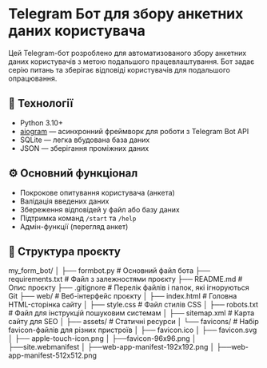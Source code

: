 # Telegram Бот для збору анкетних даних користувача

Цей Telegram-бот розроблено для автоматизованого збору анкетних даних користувачів з метою подальшого працевлаштування. Бот задає серію питань та зберігає відповіді користувачів для подальшого опрацювання.

## 🔧 Технології

- Python 3.10+
- [aiogram](https://docs.aiogram.dev/en/latest/) — асинхронний фреймворк для роботи з Telegram Bot API
- SQLite — легка вбудована база даних
- JSON — зберігання проміжних даних

## ⚙️ Основний функціонал

- Покрокове опитування користувача (анкета)
- Валідація введених даних
- Збереження відповідей у файл або базу даних
- Підтримка команд `/start` та `/help`
- Адмін-функції (перегляд анкет)

## 📁 Структура проєкту

my_form_bot/
│
├── formbot.py                # Основний файл бота
├── requirements.txt      # Файл з залежностями проєкту
├── README.md             # Опис проєкту
├── .gitignore            # Перелік файлів і папок, які ігноруються Git
├── web/                      # Веб-інтерфейс проєкту
│   ├── index.html            # Головна HTML-сторінка сайту
│   ├── style.css             # Файл стилів CSS
│   ├── robots.txt            # Файл для інструкцій пошуковим системам
│   ├── sitemap.xml           # Карта сайту для SEO
│
├── assets/                   # Статичні ресурси
│   └── favicons/             # Набір favicon-файлів для різних пристроїв
│       ├── favicon.ico
│       ├── favicon.svg
│       ├── apple-touch-icon.png
│       ├──favicon-96x96.png
│       ├──site.webmanifest
│       ├──web-app-manifest-192x192.png
│       ├──web-app-manifest-512x512.png

